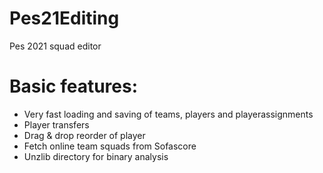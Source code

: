 # Pes21Editing

Pes 2021 squad editor

# Basic features:
- Very fast loading and saving of teams, players and playerassignments
- Player transfers
- Drag & drop reorder of player
- Fetch online team squads from Sofascore
- Unzlib directory for binary analysis
